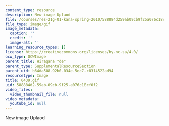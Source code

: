 ```yaml
---
content_type: resource
description: New image Uplaod
file: /courses/res-21g-01-kana-spring-2010/588884d259ab09cb9f25a076c18cf0f2_0439.gif
file_type: image/gif
image_metadata:
  caption: ''
  credit: ''
  image-alt: ''
learning_resource_types: []
license: https://creativecommons.org/licenses/by-nc-sa/4.0/
ocw_type: OCWImage
parent_title: Hiragana "de"
parent_type: SupplementalResourceSection
parent_uid: b64da508-92b0-034e-5ec7-c8314522ad94
resourcetype: Image
title: 0439.gif
uid: 588884d2-59ab-09cb-9f25-a076c18cf0f2
video_files:
  video_thumbnail_file: null
video_metadata:
  youtube_id: null
---
```

New image Uplaod
